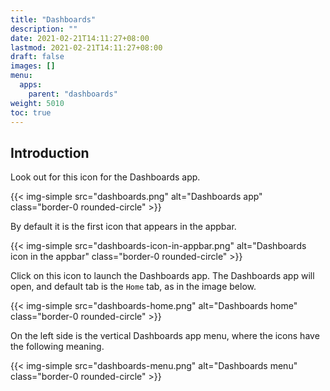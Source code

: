 ```yaml
---
title: "Dashboards"
description: ""
date: 2021-02-21T14:11:27+08:00
lastmod: 2021-02-21T14:11:27+08:00
draft: false
images: []
menu:
  apps:
    parent: "dashboards"
weight: 5010
toc: true
---
```


## Introduction

Look out for this icon for the Dashboards app.

{{< img-simple src="dashboards.png" alt="Dashboards app" class="border-0 rounded-circle" >}}

By default it is the first icon that appears in the appbar.

{{< img-simple src="dashboards-icon-in-appbar.png" alt="Dashboards icon in the appbar" class="border-0 rounded-circle" >}}

Click on this icon to launch the Dashboards app. The Dashboards app will open, and default tab is the `Home` tab, as in the image below.

{{< img-simple src="dashboards-home.png" alt="Dashboards home" class="border-0 rounded-circle" >}}

On the left side is the vertical Dashboards app menu, where the icons have the following meaning.

{{< img-simple src="dashboards-menu.png" alt="Dashboards menu" class="border-0 rounded-circle" >}}

